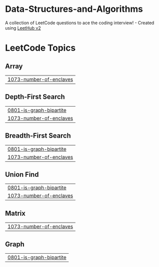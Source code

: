 # Data-Structures-and-Algorithms
A collection of LeetCode questions to ace the coding interview! - Created using [LeetHub v2](https://github.com/arunbhardwaj/LeetHub-2.0)

<!---LeetCode Topics Start-->
# LeetCode Topics
## Array
|  |
| ------- |
| [1073-number-of-enclaves](https://github.com/VatsalJain2004/Data-Structures-and-Algorithms/tree/master/1073-number-of-enclaves) |
## Depth-First Search
|  |
| ------- |
| [0801-is-graph-bipartite](https://github.com/VatsalJain2004/Data-Structures-and-Algorithms/tree/master/0801-is-graph-bipartite) |
| [1073-number-of-enclaves](https://github.com/VatsalJain2004/Data-Structures-and-Algorithms/tree/master/1073-number-of-enclaves) |
## Breadth-First Search
|  |
| ------- |
| [0801-is-graph-bipartite](https://github.com/VatsalJain2004/Data-Structures-and-Algorithms/tree/master/0801-is-graph-bipartite) |
| [1073-number-of-enclaves](https://github.com/VatsalJain2004/Data-Structures-and-Algorithms/tree/master/1073-number-of-enclaves) |
## Union Find
|  |
| ------- |
| [0801-is-graph-bipartite](https://github.com/VatsalJain2004/Data-Structures-and-Algorithms/tree/master/0801-is-graph-bipartite) |
| [1073-number-of-enclaves](https://github.com/VatsalJain2004/Data-Structures-and-Algorithms/tree/master/1073-number-of-enclaves) |
## Matrix
|  |
| ------- |
| [1073-number-of-enclaves](https://github.com/VatsalJain2004/Data-Structures-and-Algorithms/tree/master/1073-number-of-enclaves) |
## Graph
|  |
| ------- |
| [0801-is-graph-bipartite](https://github.com/VatsalJain2004/Data-Structures-and-Algorithms/tree/master/0801-is-graph-bipartite) |
<!---LeetCode Topics End-->